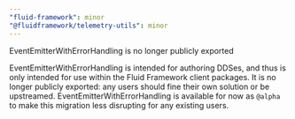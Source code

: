 ```yaml
---
"fluid-framework": minor
"@fluidframework/telemetry-utils": minor
---
```


EventEmitterWithErrorHandling is no longer publicly exported

EventEmitterWithErrorHandling is intended for authoring DDSes, and thus is only intended for use within the Fluid Framework client packages.
It is no longer publicly exported: any users should fine their own solution or be upstreamed.
EventEmitterWithErrorHandling is available for now as `@alpha` to make this migration less disrupting for any existing users.
